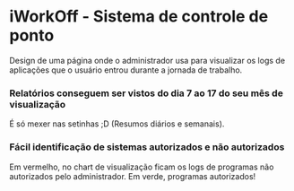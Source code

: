 # iWorkOff - Sistema de controle de ponto

Design de uma página onde o administrador usa para visualizar os logs de aplicações que o usuário entrou durante a jornada de trabalho.

### Relatórios conseguem ser vistos do dia 7 ao 17 do seu mês de visualização

É só mexer nas setinhas ;D
(Resumos diários e semanais).

### Fácil identificação de sistemas autorizados e não autorizados

Em vermelho, no chart de visualização ficam os logs de programas não autorizados pelo administrador.
Em verde, programas autorizados!